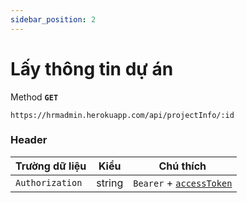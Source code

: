 ```yaml
---
sidebar_position: 2
---
```


# Lấy thông tin dự án

Method **`GET`**

```shell
https://hrmadmin.herokuapp.com/api/projectInfo/:id
```


### Header

| Trường dữ liệu  | Kiểu   | Chú thích                                   |
| --------------- | ------ | ------------------------------------------- |
| `Authorization` | string | `Bearer` + [`accessToken`](access-token.md) |
